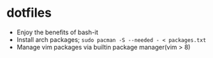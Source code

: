 # dotfiles

- Enjoy the benefits of bash-it
- Install arch packages; `sudo pacman -S --needed - < packages.txt`
- Manage vim packages via builtin package manager(vim > 8)
